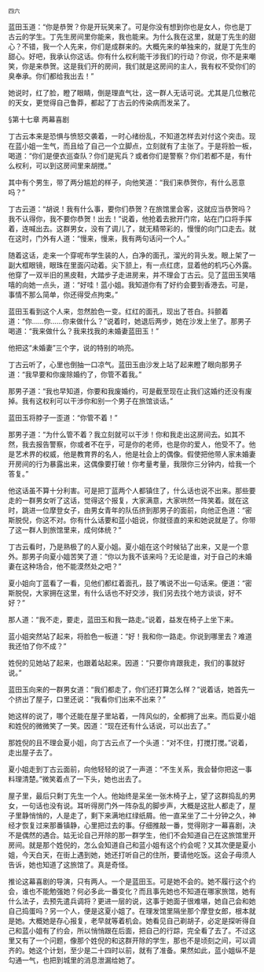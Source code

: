     四六 

   蓝田玉道：“你是恭贺？你是开玩笑来了。可是你没有想到你也是女人，你也是丁古云的学生。丁先生房间里你能来，我也能来。为什么我在这里，就是丁先生的甜心？不错，我一个人先来，你们是成群来的。大概先来的单独来的，就是丁先生的甜心。好吧，我承认你这话。你有什么权利能干涉我们的行动？你说，你不是来嘲笑，你是来恭贺。这是我们开的房间，我们就是这房间的主人，我有权不受你们的臭奉承。你们都给我出去！”

   她说时，红了脸，瞪了眼睛，倒是理直气壮，这一群人无话可说。尤其是几位散花的天女，更觉得自己鲁莽，都起了丁古云的传染病而发呆了。

   §第十七章 两幕喜剧

   丁古云本来是恐惧与愤怒交袭着，一时心绪纷乱，不知道怎样去对付这个突击。现在蓝小姐一生气，而且给了自己一个立脚点，立刻就有了主张了。于是将脸一板，喝道：“你们是便衣巡查队？你们是宪兵？或者你们是警察？你们若都不是，有什么权利，可以到这房间里来胡搅。”

   其中有个男生，带了两分尴尬的样子，向他笑道：“我们来恭贺你，有什么恶意吗？”

   丁古云道：“胡说！我有什么事，要你们恭贺？在旅馆里会客，这就应当恭贺吗？我不认得你，我不要你恭贺！出去！”说着，他抢着去掀开门帘，站在门口将手挥着，连喊出去。这群男女，没有了调儿了，就无精带彩的，慢慢的向门口走去。就在这时，门外有人道：“慢来，慢来，我有两句话问一个人。”

   随着这话，走来一个穿呢布学生装的人，白净的面孔，溜光的背头发。眼上架了一副大框眼镜，眼珠在里面闪动着。尖下颔上，有一点红痣，显着他的机巧心外露。他穿了一双半旧的黑皮鞋，大踏步子走进房来，并不理会丁古云。见了蓝田玉笑嘻嘻的向她一点头，道：“好哇！蓝小姐。我知道你有了好约会要到香港去。可是，事情不那么简单，你还得受点拘束。”

   蓝田玉看到这个人来，忽然脸色一变。红红的面孔，现出了苍白。抖颤着道：“你……你……你来做什么？”说着时，她退后两步，她在沙发上坐了。那男子喝道：“我来做什么？我来找我的未婚妻蓝田玉！”

   他把这“未婚妻”三个字，说的特别的响亮。

   丁古云听了，心里也倒抽一口凉气。蓝田玉由沙发上站了起来瞪了眼向那男子道：“我早要和你废除婚约了，你管不着我。”

   那男子道：“我也早知道，你要和我废婚约，可是截至现在止我们这婚约还没有废掉。我有这权利可以干涉你和别一个男子在旅馆谈话。”

   蓝田玉将脖子一歪道：“你管不着！”

   那男子道：“为什么管不着？我立刻就可以干涉！你和我走出这房间去。如其不然，我去报告警察，你或者不在乎，可是你的老师，也是你的爱人，他受不了。他是艺术界的权威，他是教育界的名人，他是社会上的偶像。假使把他带人家未婚妻开房间的行为暴露出来，这偶像要打破！你考量考量，我限你三分钟内，给我一个答复。”

   他这话虽不算十分利害。可是把丁蓝两个人都镇住了，什么话也说不出来。那些要走的一群男女听了这话，觉得这个报复，大家满意，大家哄然一阵笑着。就在这时，跳进一位摩登女子，由男女青年的队伍挤到那男子的面前，向他正色道：“密斯脱倪，你这不对。你有什么话要和蓝小姐说，你就径直的来和她说就是了。你带了这一群人到旅馆里来，成何体统？”

   丁古云看时，乃是熟极了的人夏小姐。夏小姐在这个时候钻了出来，又是一个意外。那男子向夏小姐苦笑了道：“你以为我不该来吗？无论是谁，对于自己的未婚妻在这种场合，他不能漠然处之吧？”

   夏小姐向丁蓝看了一看，见他们都红着面孔，鼓了嘴说不出一句话来。便道：“密斯脱倪，大家拥在这里，有什么话也不好交涉，我们另去找个地方谈谈，好不好？”

   那人道：“我不走，要走，蓝田玉和我一路走。”说着，益发在椅子上坐下来。

   蓝小姐突然站了起来，将脸色一板道：“好！我和你一路走。你说到哪里去？难道我还怕了你不成？”

   姓倪的见她站了起来，也跟着站起来。因道：“只要你肯跟我走，我们的事就好说。”

   蓝田玉向来的一群男女道：“我们都走了，你们还打算怎么样？”说着话，她首先一个挤出了屋子，口里还说：“我看你们出来不出来？”

   她这样的说了，哪个还能在屋子里站着，一阵风似的，全都拥了出来。而后夏小姐和姓倪的微微笑了一笑。因道：“现在还有什么话说，可以出去了。”

   那姓倪的且不理会夏小姐，向丁古云点了一个头道：“对不住，打搅打搅。”说着，走出屋子去了。

   夏小姐走到丁古云面前，向他轻轻的说了一声道：“不生关系，我会替你把这一事料理清楚。”微笑着点了一下头，她也出去了。

   屋子里，最后只剩丁先生一个人。他始终是呆坐一张木椅子上，望了这群捣乱的男女，一句话也没有说。耳听得房门外一阵杂乱的脚步声，大概是这批人都走了，屋子里静悄悄的，人是走了，剩下来满地红绿纸屑。他一直呆坐了二十分钟之久，神经才恢复过来那番镇静，心里把过去的事。仔细推敲一番，觉得刚才一幕喜剧，决不是偶然的遇合。姑无论自己开除的那一群学生，他们不会知道自己在这旅馆里开房间。就是那个姓倪的，怎么会知道自己和蓝小姐有这个约会呢？又其次便是夏小姐，今天白天，在街上遇到她，她还打听自己的住所，要请他吃饭。这会子毋须人告诉，她也知道了这旅馆了。真是奇怪。

   推论这幕喜剧的导演，只有两人。一个是蓝田玉。可是她不会的。她不履行这个约会，谁也不能勉强她？何必多此一番变化？而且事先她也不知道在哪家旅馆，她有什么法子，去预先遣兵调将？更进一层的说，这事于她面子很难堪，她自己会和她自己捣蛋吗？另一个人，便是这夏小姐了。在理发馆里隔坐那个摩登女郎，根本就是她。大概她是存心报复，老早就等着机会。她看见自己剃胡子，必定是探听得自己和蓝小姐有了约会，所以悄悄跟在后面，把自己的行踪，完全看了去了。不过这里又有了一个问题，像那个姓倪的和这群开除的学生，那也不是顷刻之间，可以调齐的。她这个计划，至少是二十四时以前，就有了准备。果然如此，蓝小姐纵不是勾通一气，也把到城里的消息泄漏给她了。

